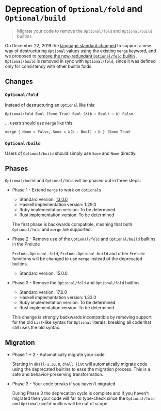 # Deprecation of `Optional/fold` and `Optional/build`

> Migrate your code to remove the `Optional/fold` and `Optional/build` builtins

On December 22, 2019 the [language standard changed](https://github.com/dhall-lang/dhall-lang/pull/860)
to support a new way of destructuring `Optional` values using the existing `merge` keyword, and we proposed to
[remove the now-redundant `Optional/fold` builtin](https://github.com/dhall-lang/dhall-lang/issues/869)
. `Optional/build` is removed in sync with `Optional/fold`, since it was defined only for consistency with
other builtin folds.

## Changes

### `Optional/fold`

Instead of destructuring an `Optional` like this:

```dhall
Optional/fold Bool (Some True) Bool (λ(b : Bool) → b) False
```

... users should use `merge` like this:

```dhall
merge { None = False, Some = λ(b : Bool) → b } (Some True)
```

### `Optional/build`

Users of `Optional/build` should simply use `Some` and `None` directly.

## Phases

`Optional/build` and `Optional/fold` will be phased out in three steps:

* Phase 1 - Extend `merge` to work on `Optional`s

  * Standard version: [13.0.0](https://github.com/dhall-lang/dhall-lang/releases/tag/v13.0.0)
  * Haskell implementation version: 1.29.0
  * Ruby implementation version: To be determined
  * Rust implementation version: To be determined

  The first phase is backwards compatible, meaning that both `Optional/fold` and `merge`
  are supported.

* Phase 2 - Remove use of the `Optional/fold` and `Optional/build` builtins in the Prelude

  `Prelude.Optional.fold`, `Prelude.Optional.build` and other `Prelude` functions will be
  changed to use `merge` instead of the deprecated builtins.

  * Standard version: 15.0.0

* Phase 3 - Remove the `Optional/fold` and `Optional/fold` builtins

  * Standard version: 17.0.0
  * Haskell implementation version: 1.33.0
  * Ruby implementation version: To be determined
  * Rust implementation version: To be determined

  This change is strongly backwards incompatible by removing support for the old `List`-like syntax for `Optional` literals, breaking all code that still uses the old syntax.

## Migration

* Phase 1 + 2 - Automatically migrate your code

  Starting in `dhall-1.30.0`, `dhall lint` will automatically migrate code using the deprecated builtins
  to ease the migration process. This is a safe and behavior-preserving transformation.

* Phase 3 - Your code breaks if you haven't migrated

  During Phase 3 the deprecation cycle is complete and if you haven't migrated then your
  code will fail to type-check since the `Optional/fold` and `Optional/build` builtins will be
  out of scope.
